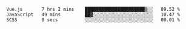 <!--START_SECTION:waka-->

```text
Vue.js       7 hrs 2 mins    ██████████████████████▒░░   89.52 %
JavaScript   49 mins         ██▓░░░░░░░░░░░░░░░░░░░░░░   10.47 %
SCSS         0 secs          ░░░░░░░░░░░░░░░░░░░░░░░░░   00.01 %
```

<!--END_SECTION:waka-->
